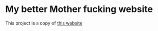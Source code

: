 # My better Mother fucking website

This project is a copy of [this website](http://bettermotherfuckingwebsite.com/)